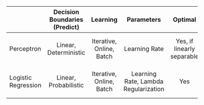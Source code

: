 |             | Decision Boundaries (Predict) | Learning | Parameters | Optimal | Variants | Efficient? | Regularization |
| ----------- | :-------------------: | :-------:  | :----------: | :-------: | :-------: | :------: | :------: |
| Perceptron  | Linear, Deterministic | Iterative, Online, Batch | Learning Rate | Yes, if linearly separable | Voted, Average | Relatively in -> Learning, Prediction | Yes -> reduce weights to minimize overfitting |
| Logistic Regression | Linear, Probabilistic | Iterative, Online, Batch | Learning Rate, Lambda Regularization | Yes | Similar to Perceptron | Yes -> using lambda parameter |
